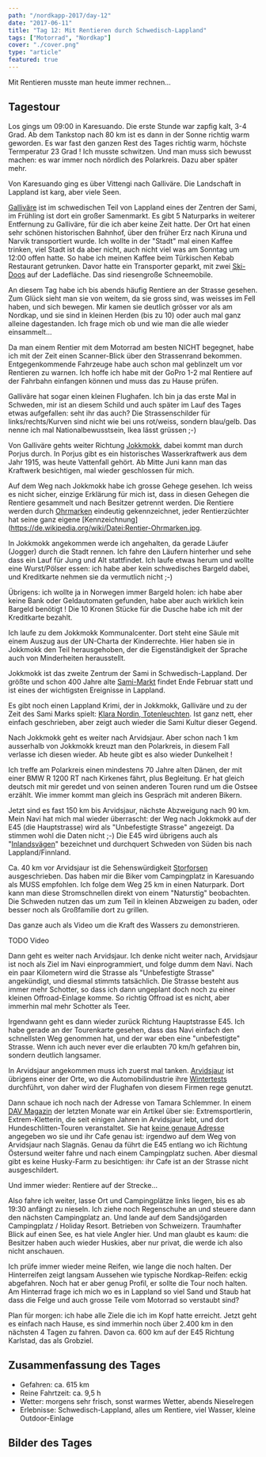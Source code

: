 ```yaml
---
path: "/nordkapp-2017/day-12"
date: "2017-06-11"
title: "Tag 12: Mit Rentieren durch Schwedisch-Lappland"
tags: ["Motorrad", "Nordkap"]
cover: "./cover.png"
type: "article"
featured: true
---
```


Mit Rentieren musste man heute immer rechnen...

## Tagestour

<rehype-image src="Tour-Day-12.png"><center></center></rehype-image>

Los gings um 09:00 in Karesuando. Die erste Stunde war zapfig kalt, 3-4 Grad. Ab dem Tankstop nach 80 km ist es dann in der Sonne richtig warm geworden. Es war fast den ganzen Rest des Tages richtig warm, höchste Termperatur 23 Grad ! Ich musste schwitzen. Und man muss sich bewusst machen: es war immer noch nördlich des Polarkreis. Dazu aber später mehr.

Von Karesuando ging es über Vittengi nach Galliväre. Die Landschaft in Lappland ist karg, aber viele Seen.

<photo-composition>
<rehype-image src="IMG_3170.JPG"><center></center></rehype-image>
<rehype-image src="IMG_3162.JPG"><center></center></rehype-image>
</photo-composition>

[Galliväre](https://de.wikipedia.org/wiki/G%C3%A4llivare) ist im schwedischen Teil von Lappland eines der Zentren der Sami, im Frühling ist dort ein großer Samenmarkt. Es gibt 5 Naturparks in weiterer Entfernung zu Galliväre, für die ich aber keine Zeit hatte. Der Ort hat einen sehr schönen historischen Bahnhof, über den früher Erz nach Kiruna und Narvik transportiert wurde. Ich wollte in der "Stadt" mal einen Kaffee trinken, viel Stadt ist da aber nicht, auch nicht viel was am Sonntag um 12:00 offen hatte. So habe ich meinen Kaffee beim Türkischen Kebab Restaurant getrunken. Davor hatte ein Transporter geparkt, mit zwei [Ski-Doos](https://en.wikipedia.org/wiki/Ski-Doo) auf der Ladefläche. Das sind riesengroße Schneemobile.

<photo-composition>
<rehype-image src="IMG_3209.JPG"><center></center></rehype-image>
<rehype-image src="IMG_3201.JPG"><center></center></rehype-image>
<rehype-image src="IMG_3204.JPG"><center></center></rehype-image>
</photo-composition>

An diesem Tag habe ich bis abends häufig Rentiere an der Strasse gesehen. Zum Glück sieht man sie von weitem, da sie gross sind, was weisses im Fell haben, und sich bewegen. Mir kamen sie deutlich grösser vor als am Nordkap, und sie sind in kleinen Herden (bis zu 10) oder auch mal ganz alleine dagestanden. Ich frage mich ob und wie man die alle wieder einsammelt...

Da man einem Rentier mit dem Motorrad am besten NICHT begegnet, habe ich mit der Zeit einen Scanner-Blick über den Strassenrand bekommen. Entgegenkommende Fahrzeuge habe auch schon mal geblinzelt um vor Rentieren zu warnen. Ich hoffe ich habe mit der GoPro 1-2 mal Rentiere auf der Fahrbahn einfangen können und muss das zu Hause prüfen.

<photo-composition>
<rehype-image src="IMG_3298.JPG"><center></center></rehype-image>
<rehype-image src="IMG_3295.JPG"><center></center></rehype-image>
</photo-composition>

Galliväre hat sogar einen kleinen Flughafen. Ich bin ja das erste Mal in Schweden, mir ist an diesem Schild und auch später im Lauf des Tages etwas aufgefallen: seht ihr das auch?
Die Strassenschilder für links/rechts/Kurven sind nicht wie bei uns rot/weiss, sondern blau/gelb. Das nenne ich mal Nationalbewusstsein, Ikea lässt grüssen ;-)

<rehype-image src="IMG_3198.JPG"><center></center></rehype-image>

Von Galliväre gehts weiter Richtung [Jokkmokk](https://de.wikipedia.org/wiki/Jokkmokk), dabei kommt man durch Porjus durch. In Porjus gibt es ein historisches Wasserkraftwerk aus dem Jahr 1915, was heute Vattenfall gehört. Ab Mitte Juni kann man das Kraftwerk besichtigen, mal wieder geschlossen für mich.

Auf dem Weg nach Jokkmokk habe ich grosse Gehege gesehen. Ich weiss es nicht sicher, einzige Erklärung für mich ist, dass in diesen Gehegen die Rentiere gesammelt und nach Besitzer getrennt werden. Die Rentiere werden durch [Ohrmarken](https://de.wikipedia.org/wiki/Ohrmarke#Aussehen_bei_den_samischen_Rentierz.C3.BCchtern) eindeutig gekennzeichnet, jeder Rentierzüchter hat seine ganz eigene [Kennzeichnung](https://de.wikipedia.org/wiki/Datei:Rentier-Ohrmarken.jpg.

<photo-composition>
<rehype-image src="IMG_3214.JPG"><center></center></rehype-image>
<rehype-image src="IMG_3213.JPG"><center></center></rehype-image>
</photo-composition>

In Jokkmokk angekommen werde ich angehalten, da gerade Läufer (Jogger) durch die Stadt rennen. Ich fahre den Läufern hinterher und sehe dass ein Lauf für Jung und Alt stattfindet. Ich laufe etwas herum und wollte eine Wurst/Pölser essen: ich habe aber kein schwedisches Bargeld dabei, und Kreditkarte nehmen sie da vermutlich nicht ;-)

Übrigens: ich wollte ja in Norwegen immer Bargeld holen: ich habe aber keine Bank oder Geldautomaten gefunden, habe aber auch wirklich kein Bargeld benötigt ! Die 10 Kronen Stücke für die Dusche habe ich mit der Kreditkarte bezahlt.

<photo-composition>
<rehype-image src="IMG_3234.JPG"><center></center></rehype-image>
<rehype-image src="IMG_3237.JPG"><center></center></rehype-image>
</photo-composition>

Ich laufe zu dem Jokkmokk Kommunalcenter. Dort steht eine Säule mit einem Auszug aus der UN-Charta der Kinderrechte. Hier haben sie in Jokkmokk den Teil herausgehoben, der die Eigenständigkeit der Sprache auch von Minderheiten herausstellt.

<rehype-image src="IMG_3240.JPG"><center></center></rehype-image>

Jokkmokk ist das zweite Zentrum der Sami in Schwedisch-Lappland. Der größte und schon 400 Jahre alte [Sami-Markt](http://www.jokkmokksmarknad.se/hem-lule/) findet Ende Februar statt und ist eines der wichtigsten Ereignisse in Lappland.

Es gibt noch einen Lappland Krimi, der in Jokkmokk, Galliväre und zu der Zeit des Sami Marks spielt: [Klara Nordin, Totenleuchten](https://www.amazon.de/Totenleuchten-Ein-Lappland-Krimi-Die-Lappland-Krimis/dp/3462046934). Ist ganz nett, eher einfach geschrieben, aber zeigt auch wieder die Sami Kultur dieser Gegend.

Nach Jokkmokk geht es weiter nach Arvidsjaur. Aber schon nach 1 km ausserhalb von Jokkmokk kreuzt man den Polarkreis, in diesem Fall verlasse ich diesen wieder. Ab heute gibt es also wieder Dunkelheit !

<rehype-image src="IMG_3244.JPG"><center></center></rehype-image>

Ich treffe am Polarkreis einen mindestens 70 Jahre alten Dänen, der mit einer BMW R 1200 RT nach Kirkenes fährt, plus Begleitung. Er hat gleich deutsch mit mir geredet und von seinen anderen Touren rund um die Ostsee erzählt. Wie immer kommt man gleich ins Gespräch mit anderen Bikern.

Jetzt sind es fast 150 km bis Arvidsjaur, nächste Abzweigung nach 90 km.
Mein Navi hat mich mal wieder überrascht: der Weg nach Jokkmokk auf der E45 (die Hauptstrasse) wird als "Unbefestigte Strasse" angezeigt. Da stimmen wohl die Daten nicht ;-)
Die E45 wird übrigens auch als "[Inlandsvägen](https://de.wikipedia.org/wiki/Inlandsv%C3%A4gen)" bezeichnet und durchquert Schweden von Süden bis nach Lappland/Finnland.

<photo-composition>
<rehype-image src="IMG_3250.JPG"><center></center></rehype-image>
<rehype-image src="IMG_3304.JPG"><center></center></rehype-image>
</photo-composition>

Ca. 40 km vor Arvidsjaur ist die Sehenswürdigkeit [Storforsen](https://de.wikipedia.org/wiki/Storforsen) ausgeschrieben. Das haben mir die Biker vom Campingplatz in Karesuando als MUSS empfohlen. Ich folge dem Weg 25 km in einen Naturpark. Dort kann man diese Stromschnellen direkt von einem "Naturstig" beobachten. Die Schweden nutzen das um zum Teil in kleinen Abzweigen zu baden, oder besser noch als Großfamilie dort zu grillen.

<photo-composition>
<rehype-image src="IMG_3268.JPG"><center></center></rehype-image>
<rehype-image src="IMG_3271.JPG"><center></center></rehype-image>
</photo-composition>

Das ganze auch als Video um die Kraft des Wassers zu demonstrieren.

TODO Video

Dann geht es weiter nach Arvidsjaur. Ich denke nicht weiter nach, Arvidsjaur ist noch als Ziel im Navi einprogrammiert, und folge dumm dem Navi. Nach ein paar Kilometern wird die Strasse als "Unbefestigte Strasse" angekündigt, und diesmal stimmts tatsächlich. Die Strasse besteht aus immer mehr Schotter, so dass ich dann ungeplant doch noch zu einer kleinen Offroad-Einlage komme. So richtig Offroad ist es nicht, aber immerhin mal mehr Schotter als Teer.

<photo-composition>
<rehype-image src="IMG_3284.JPG"><center></center></rehype-image>
<rehype-image src="IMG_3287.JPG"><center></center></rehype-image>
<rehype-image src="IMG_3282.JPG"><center></center></rehype-image>
</photo-composition>

Irgendwann geht es dann wieder zurück Richtung Hauptstrasse E45. Ich habe gerade an der Tourenkarte gesehen, dass das Navi einfach den schnellsten Weg genommen hat, und der war eben eine "unbefestigte" Strasse. Wenn ich auch never ever die erlaubten 70 km/h gefahren bin, sondern deutlich langsamer.

In Arvidsjaur angekommen muss ich zuerst mal tanken. [Arvidsjaur](https://de.wikipedia.org/wiki/Arvidsjaur) ist übrigens einer der Orte, wo die Automobilindustrie ihre [Wintertests](http://www.visitarvidsjaur.se/en/se-gora/winter-car-testing-through-the-years/) durchführt, von daher wird der Flughafen von diesem Firmen rege genutzt.

Dann schaue ich noch nach der Adresse von Tamara Schlemmer. In einem [DAV Magazin](https://www.alpenverein.de/chameleon/public/537a0100-0d69-1ea4-c1e5-7b3607da8d2b/Panorama-2-2017-Menschen-Tamara-Schlemmer_28324.pdf) der letzten Monate war ein Artikel über sie: Extremsportlerin, Extrem-Kletterin, die seit einigen Jahren in Arvidsjaur lebt, und dort Hundeschlitten-Touren veranstaltet. Sie hat [keine genaue Adresse](http://www.cafe-husky-camp.com/html/uberuns.html) angegeben wo sie und ihr Cafe genau ist: irgendwo auf dem Weg von Arvidsjaur nach Slagnäs. Genau da führt die E45 entlang wo ich Richtung Östersund weiter fahre und nach einem Campingplatz suchen. Aber diesmal gibt es keine Husky-Farm zu besichtigen: ihr Cafe ist an der Strasse nicht ausgeschildert.

Und immer wieder: Rentiere auf der Strecke...

Also fahre ich weiter, lasse Ort und Campingplätze links liegen, bis es ab 19:30 anfängt zu nieseln. Ich ziehe noch Regenschuhe an und steuere dann den nächsten Campingplatz an. Und lande auf dem Sandsjögarden Campingplatz / Holiday Resort. Betrieben von Schweizern. Traumhafter Blick auf einen See, es hat viele Angler hier. Und man glaubt es kaum: die Besitzer haben auch wieder Huskies, aber nur privat, die werde ich also nicht anschauen.

<photo-composition>
<rehype-image src="IMG_3306.JPG"><center></center></rehype-image>
<rehype-image src="IMG_3307.JPG"><center></center></rehype-image>
<rehype-image src="IMG_3353.JPG"><center></center></rehype-image>
</photo-composition>

Ich prüfe immer wieder meine Reifen, wie lange die noch halten. Der Hinterreifen zeigt langsam Aussehen wie typische Nordkap-Reifen: eckig abgefahren. Noch hat er aber genug Profil, er sollte die Tour noch halten. Am Hinterrad frage ich mich wo es in Lappland so viel Sand und Staub hat dass die Felge und auch grosse Teile vom Motorrad so verstaubt sind?

<photo-composition>
<rehype-image src="IMG_3292.JPG"><center></center></rehype-image>
<rehype-image src="IMG_3291.JPG"><center></center></rehype-image>
</photo-composition>

Plan für morgen: ich habe alle Ziele die ich im Kopf hatte erreicht. Jetzt geht es einfach nach Hause, es sind immerhin noch über 2.400 km in den nächsten 4 Tagen zu fahren. Davon ca. 600 km auf der E45 Richtung Karlstad, das als Grobziel.

## Zusammenfassung des Tages

* Gefahren: ca. 615 km
* Reine Fahrtzeit: ca. 9,5 h
* Wetter: morgens sehr frisch, sonst warmes Wetter, abends Nieselregen
* Erlebnisse: Schwedisch-Lappland, alles um Rentiere, viel Wasser, kleine Outdoor-Einlage 

## Bilder des Tages

<photo-composition>
<rehype-image src="IMG_3157.JPG"><center></center></rehype-image>
<rehype-image src="IMG_3185.JPG"><center></center></rehype-image>
<rehype-image src="IMG_3219.JPG"><center></center></rehype-image>
<rehype-image src="IMG_3263.JPG"><center></center></rehype-image>
<rehype-image src="IMG_3284.JPG"><center></center></rehype-image>
<rehype-image src="IMG_3303.JPG"><center></center></rehype-image>
</photo-composition>

